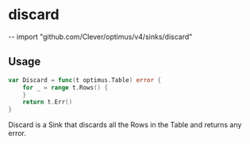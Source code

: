 # discard
--
    import "github.com/Clever/optimus/v4/sinks/discard"


## Usage

```go
var Discard = func(t optimus.Table) error {
	for _ = range t.Rows() {
	}
	return t.Err()
}
```
Discard is a Sink that discards all the Rows in the Table and returns any error.
